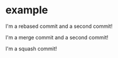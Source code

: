# example

I'm a rebased commit and a second commit!

I'm a merge commit and a second commit!

I'm a squash commit!
